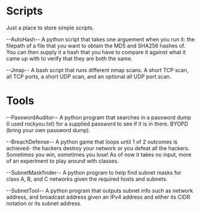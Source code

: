 # Scripts
Just a place to store simple scripts.

--AutoHash-- A python script that takes one arguement when you run it: the filepath of a file that you want to obtain the MD5 and SHA256 hashes of.
You can then supply it a hash that you have to compare it against what it came up with to verify that they are both the same. 

--Jmap-- A bash script that runs different nmap scans. A short TCP scan, all TCP ports, a short UDP scan, and an optional all UDP port scan.

# Tools
--PasswordAuditor-- A python program that searches in a password dump (I used rockyou.txt) for a supplied password to see if it is in there.
BYOPD (bring your own password dump). 

--BreachDefense-- A python game that loops until 1 of 2 outcomes is achieved- the hackers destroy your network or you defeat all the hackers.
Sometimes you win, sometimes you lose! As of now it takes no input, more of an experiment to play around with classes.

--SubnetMaskfinder-- A python program to help find subnet masks for class A, B, and C networks given the required hosts and subnets.

--SubnetTool-- A python program that outputs subnet info such as network address, and broadcast address given an IPv4 address
and either its CIDR notation or its subnet address.
